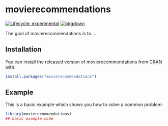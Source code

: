 # movierecommendations

<!-- badges: start -->
[![Lifecycle: experimental](https://img.shields.io/badge/lifecycle-experimental-orange.svg)](https://lifecycle.r-lib.org/articles/stages.html#experimental)
[![pkgdown](https://github.com/js2264/movierecommendations/workflows/pkgdown/badge.svg)](https://github.com/js2264/movierecommendations/actions)
<!-- badges: end -->

The goal of movierecommendations is to ...

## Installation

You can install the released version of movierecommendations from [CRAN](https://CRAN.R-project.org) with:

``` r
install.packages("movierecommendations")
```

## Example

This is a basic example which shows you how to solve a common problem:

``` r
library(movierecommendations)
## basic example code
```

